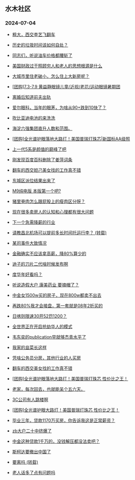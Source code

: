 ## 水木社区 
### 2024-07-04

+ [粗大，西交李艺飞翻车](https://www.newsmth.net/nForum/article/GaoKao/567878)

+ [历史的垃圾时间该如何自处？](https://www.newsmth.net/nForum/article/WorkingLife/94051)

+ [同志们，听说油车价格都腰斩了](https://www.newsmth.net/nForum/article/AutoWorld/1944864499)

+ [美国财政过于照顾穷人和老人的思想根源是什么](https://www.newsmth.net/nForum/article/FamilyLife/1766766334)

+ [大城市里住老破小，怎么住上大新房呢？](https://www.newsmth.net/nForum/article/OurEstate/3025169)

+ [[团购]7.3-7.9 黄益静眼镜儿童/近视/老花/运动眼镜暑期团](https://www.newsmth.net/nForum/article/ADAgent_TG/1323041)

+ [离婚后知道前夫出轨](https://www.newsmth.net/nForum/article/Divorce/2083452)

+ [爱尔眼科，当年的眼茅，为啥从90+跌到10快了？](https://www.newsmth.net/nForum/article/Stock/10876191)

+ [吹比亚迪电池的来洗洗](https://www.newsmth.net/nForum/article/GreenAuto/1619912)

+ [海淀六强集团直升人数和范围。](https://www.newsmth.net/nForum/article/PreUnivEdu/181695)

+ [[团购]全光谱护眼落地大路灯！美国普瑞灯珠芯|新国标AA级照](https://www.newsmth.net/nForum/article/ADAgent_TG/1323114)

+ [上一代5系是颜值的巅峰了吧](https://www.newsmth.net/nForum/article/AutoWorld/1944864958)

+ [刚发现百度百科删除了姜萍词条](https://www.newsmth.net/nForum/article/FamilyLife/1766768211)

+ [翻车的西交妲己美女找的工作真不错](https://www.newsmth.net/nForum/article/GaoKao/568821)

+ [东城区派位结果出来了](https://www.newsmth.net/nForum/article/SchoolEstate/1391698)

+ [M9纯电版 本版第一个吧?](https://www.newsmth.net/nForum/article/GreenAuto/1620668)

+ [猪里脊肉怎么跟屁股上的瘦肉区分呀？](https://www.newsmth.net/nForum/article/Food/1714394)

+ [现在很多卖房人的认知和心理都有很大问题](https://www.newsmth.net/nForum/article/OurEstate/3025741)

+ [下一个急需降薪的行业](https://www.newsmth.net/nForum/article/WorkingLife/95207)

+ [请教昌北机场可以提前多长时间托运行李？ (转载)](https://www.newsmth.net/nForum/article/Travel/1001597)

+ [某司事件大致情况](https://www.newsmth.net/nForum/article/OurEstate/3025849)

+ [金融确实不应该拿高薪，降80%算少的](https://www.newsmth.net/nForum/article/WorkingLife/95209)

+ [迪子的刀片二代啥时候发布啊](https://www.newsmth.net/nForum/article/GreenAuto/1620465)

+ [度华年好看吗？](https://www.newsmth.net/nForum/article/TV/1687179)

+ [听说造假大户 康美药业 要摘帽了？](https://www.newsmth.net/nForum/article/Stock/10876814)

+ [中金女1500w买的房子，现在800w都卖不出去](https://www.newsmth.net/nForum/article/WorkingLife/95214)

+ [再跌80%我才会接盘，第一套就是08年2折买的](https://www.newsmth.net/nForum/article/OurEstate/3025951)

+ [日喀则限速30开52罚1200？](https://www.newsmth.net/nForum/article/AutoWorld/1944865130)

+ [全世界正在开启抢劫华人的模式](https://www.newsmth.net/nForum/article/FamilyLife/1766768298)

+ [韦东奕的publication早就够杰青水平了](https://www.newsmth.net/nForum/article/QingJiao/877433)

+ [我家的韭菜长这样](https://www.newsmth.net/nForum/article/Food/1714467)

+ [凭啥公务员分房，其他行业的人买房](https://www.newsmth.net/nForum/article/WorkingLife/95248)

+ [翻车的西交美女找的工作真不错](https://www.newsmth.net/nForum/article/GaoKao/568821)

+ [[团购]全光谱护眼落地大路灯！美国普瑞灯珠芯 性价比之王！](https://www.newsmth.net/nForum/article/ADAgent_TG/1323114)

+ [老家，每次回去，也就能呆个五六天。](https://www.newsmth.net/nForum/article/FamilyLife/1766766825)

+ [3C公司有人跳楼啊](https://www.newsmth.net/nForum/article/WorkingLife/94617)

+ [[团购]全光谱护眼大路灯！美国普瑞灯珠芯 性价比之王！](https://www.newsmth.net/nForum/article/ADAgent_TG/1323114)

+ [毕业三年，贷款1170万买房，你告诉我这是正常薪资？](https://www.newsmth.net/nForum/article/WorkingLife/94865)

+ [zb大户二十中挤爆了](https://www.newsmth.net/nForum/article/ChildEducation/2419565)

+ [中金这种贷款1千万的，没钱解压都没法卖吧？](https://www.newsmth.net/nForum/article/OurEstate/3026032)

+ [斯柯达要撤出中国了](https://www.newsmth.net/nForum/article/AutoWorld/1944865143)

+ [要离吗 (转载)](https://www.newsmth.net/nForum/article/FamilyLife/1766768767)

+ [老人话多了点有问题吗](https://www.newsmth.net/nForum/article/FamilyLife/1766768767)

